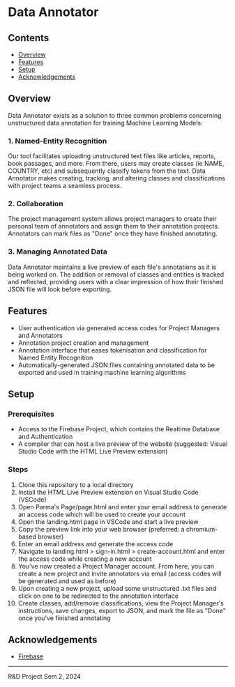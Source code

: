 # Data Annotator

## Contents
- [Overview](#overview)
- [Features](#features)
- [Setup](#setup)
- [Acknowledgements](#acknowledgements)

## Overview
Data Annotator exists as a solution to three common problems concerning unstructured data annotation for training Machine Learning Models:
### 1. Named-Entity Recognition
Our tool facilitates uploading unstructured text files like articles, reports, book passages, and more. From there, users may create classes (ie NAME, COUNTRY, etc) and subsequently classify tokens from the text. Data Annotator makes creating, tracking, and altering classes and classifications with project teams a seamless process. 
### 2. Collaboration
The project management system allows project managers to create their personal team of annotators and assign them to their annotation projects. Annotators can mark files as "Done" once they have finished annotating.
### 3. Managing Annotated Data
Data Annotator maintains a live preview of each file's annotations as it is being worked on. The addition or removal of classes and entities is tracked and reflected, providing users with a clear impression of how their finished JSON file will look before exporting.

## Features
- User authentication via generated access codes for Project Managers and Annotators
- Annotation project creation and management
- Annotation interface that eases tokenisation and classification for Named Entity Recognition
- Automatically-generated JSON files containing annotated data to be exported and used in training machine learning algorithms

## Setup
### Prerequisites
- Access to the Firebase Project, which contains the Realtime Database and Authentication
- A compiler that can host a live preview of the website (suggested: Visual Studio Code with the HTML Live Preview extension)

### Steps
1. Clone this repository to a local directory
2. Install the HTML Live Preview extension on Visual Studio Code (VSCode)
3. Open Parma's Page/page.html and enter your email address to generate an access code which will be used to create your account
4. Open the landing.html page in VSCode and start a live preview
5. Copy the preview link into your web browser (preferred: a chromium-based browser)
6. Enter an email address and generate the access code
7. Navigate to landing.html > sign-in.html > create-account.html and enter the access code while creating a new account
8. You've now created a Project Manager account. From here, you can create a new project and invite annotators via email (access codes will be generated and used as before)
9. Upon creating a new project, upload some unstructured .txt files and click on one to be redirected to the annotation interface
10. Create classes, add/remove classifications, view the Project Manager's instructions, save changes, export to JSON, and mark the file as "Done" once you've finished annotating

## Acknowledgements
- [Firebase](https://firebase.google.com/)

---
R&D Project Sem 2, 2024
